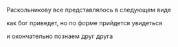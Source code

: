 Раскольникову все представлялось в следующем виде

как бог приведет, но по форме прийдется увидеться

и окончательно познаем друг друга